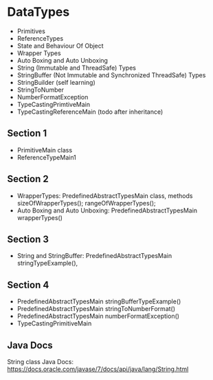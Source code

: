 # DataTypes 
* Primitives
* ReferenceTypes
* State and Behaviour Of Object
* Wrapper Types
* Auto Boxing and Auto Unboxing
* String (Immutable and ThreadSafe) Types 
* StringBuffer (Not Immutable and Synchronized ThreadSafe) Types 
* StringBuilder (self learning)
* StringToNumber
* NumberFormatException
* TypeCastingPrimtiveMain
* TypeCastingReferenceMain (todo after inheritance)

## Section 1 
* PrimitiveMain class
* ReferenceTypeMain1

## Section 2
* WrapperTypes: PredefinedAbstractTypesMain class,  methods sizeOfWrapperTypes(); rangeOfWrapperTypes();
* Auto Boxing and Auto Unboxing: PredefinedAbstractTypesMain wrapperTypes()

## Section 3
* String and StringBuffer: PredefinedAbstractTypesMain stringTypeExample(),

## Section 4
* PredefinedAbstractTypesMain stringBufferTypeExample()
* PredefinedAbstractTypesMain stringToNumberFormat()
* PredefinedAbstractTypesMain numberFormatException()
* TypeCastingPrimitiveMain

## Java Docs
String class Java Docs: https://docs.oracle.com/javase/7/docs/api/java/lang/String.html